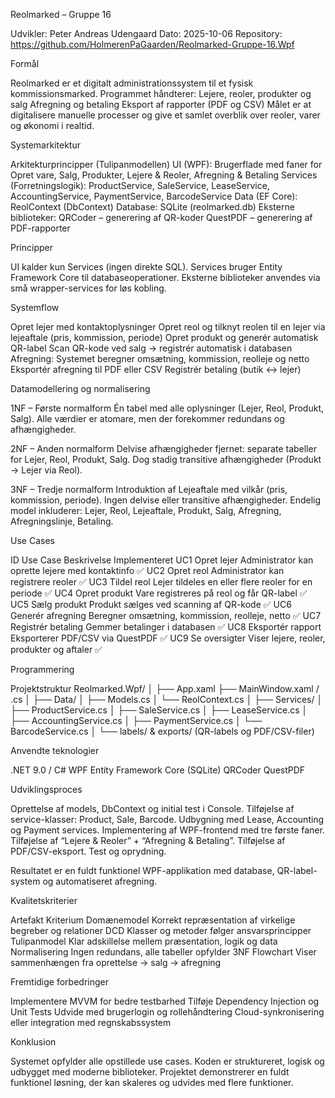 Reolmarked – Gruppe 16

Udvikler: Peter Andreas Udengaard
Dato: 2025-10-06
Repository: https://github.com/HolmerenPaGaarden/Reolmarked-Gruppe-16.Wpf


Formål

Reolmarked er et digitalt administrationssystem til et fysisk kommissionsmarked.
Programmet håndterer:
Lejere, reoler, produkter og salg
Afregning og betaling
Eksport af rapporter (PDF og CSV)
Målet er at digitalisere manuelle processer og give et samlet overblik over reoler, varer og økonomi i realtid.


Systemarkitektur

Arkitekturprincipper (Tulipanmodellen)
UI (WPF): Brugerflade med faner for Opret vare, Salg, Produkter, Lejere & Reoler, Afregning & Betaling
Services (Forretningslogik):
ProductService, SaleService, LeaseService, AccountingService, PaymentService, BarcodeService
Data (EF Core): ReolContext (DbContext)
Database: SQLite (reolmarked.db)
Eksterne biblioteker:
QRCoder
 – generering af QR-koder
QuestPDF
 – generering af PDF-rapporter


Principper

UI kalder kun Services (ingen direkte SQL).
Services bruger Entity Framework Core til databaseoperationer.
Eksterne biblioteker anvendes via små wrapper-services for løs kobling.


Systemflow

Opret lejer med kontaktoplysninger
Opret reol og tilknyt reolen til en lejer via lejeaftale (pris, kommission, periode)
Opret produkt og generér automatisk QR-label
Scan QR-kode ved salg → registrér automatisk i databasen
Afregning: Systemet beregner omsætning, kommission, reolleje og netto
Eksportér afregning til PDF eller CSV
Registrér betaling (butik ↔ lejer)

Datamodellering og normalisering

1NF – Første normalform
Én tabel med alle oplysninger (Lejer, Reol, Produkt, Salg).
Alle værdier er atomare, men der forekommer redundans og afhængigheder.

2NF – Anden normalform
Delvise afhængigheder fjernet: separate tabeller for Lejer, Reol, Produkt, Salg.
Dog stadig transitive afhængigheder (Produkt → Lejer via Reol).

3NF – Tredje normalform
Introduktion af Lejeaftale med vilkår (pris, kommission, periode).
Ingen delvise eller transitive afhængigheder.
Endelig model inkluderer:
Lejer, Reol, Lejeaftale, Produkt, Salg, Afregning, Afregningslinje, Betaling.


Use Cases

ID	Use Case	Beskrivelse	Implementeret
UC1	Opret lejer	Administrator kan oprette lejere med kontaktinfo	✅
UC2	Opret reol	Administrator kan registrere reoler	✅
UC3	Tildel reol	Lejer tildeles en eller flere reoler for en periode	✅
UC4	Opret produkt	Vare registreres på reol og får QR-label	✅
UC5	Sælg produkt	Produkt sælges ved scanning af QR-kode	✅
UC6	Generér afregning	Beregner omsætning, kommission, reolleje, netto	✅
UC7	Registrér betaling	Gemmer betalinger i databasen	✅
UC8	Eksportér rapport	Eksporterer PDF/CSV via QuestPDF	✅
UC9	Se oversigter	Viser lejere, reoler, produkter og aftaler	✅

Programmering

Projektstruktur
Reolmarked.Wpf/
│
├── App.xaml
├── MainWindow.xaml / .cs
│
├── Data/
│   ├── Models.cs
│   └── ReolContext.cs
│
├── Services/
│   ├── ProductService.cs
│   ├── SaleService.cs
│   ├── LeaseService.cs
│   ├── AccountingService.cs
│   ├── PaymentService.cs
│   └── BarcodeService.cs
│
└── labels/ & exports/  (QR-labels og PDF/CSV-filer)


Anvendte teknologier

.NET 9.0 / C#
WPF
Entity Framework Core (SQLite)
QRCoder
QuestPDF


Udviklingsproces

Oprettelse af models, DbContext og initial test i Console.
Tilføjelse af service-klasser: Product, Sale, Barcode.
Udbygning med Lease, Accounting og Payment services.
Implementering af WPF-frontend med tre første faner.
Tilføjelse af “Lejere & Reoler” + “Afregning & Betaling”.
Tilføjelse af PDF/CSV-eksport.
Test og oprydning.

Resultatet er en fuldt funktionel WPF-applikation med database, QR-label-system og automatiseret afregning.


Kvalitetskriterier

Artefakt	Kriterium
Domænemodel	Korrekt repræsentation af virkelige begreber og relationer
DCD	Klasser og metoder følger ansvarsprincipper
Tulipanmodel	Klar adskillelse mellem præsentation, logik og data
Normalisering	Ingen redundans, alle tabeller opfylder 3NF
Flowchart	Viser sammenhængen fra oprettelse → salg → afregning


Fremtidige forbedringer

Implementere MVVM for bedre testbarhed
Tilføje Dependency Injection og Unit Tests
Udvide med brugerlogin og rollehåndtering
Cloud-synkronisering eller integration med regnskabssystem



Konklusion

Systemet opfylder alle opstillede use cases.
Koden er struktureret, logisk og udbygget med moderne biblioteker.
Projektet demonstrerer en fuldt funktionel løsning, der kan skaleres og udvides med flere funktioner.
